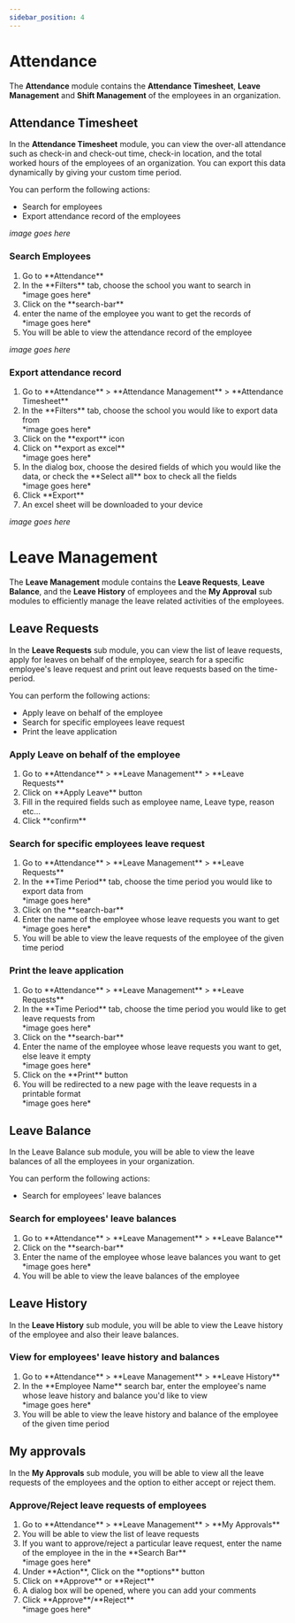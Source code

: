 ```yaml
---
sidebar_position: 4
---
```



# Attendance

The **Attendance** module contains the **Attendance Timesheet**, **Leave Management** and **Shift Management** of the employees in an organization.

## Attendance Timesheet

In the **Attendance Timesheet** module, you can view the over-all attendance such as check-in and check-out time, check-in location, and the total worked hours of the employees of an organization. You can export this data dynamically by giving your custom time period.

You can perform the following actions:
- Search for employees
- Export attendance record of the employees

*image goes here*

### Search Employees

<ol>
<li> Go to **Attendance**</li>
<li> In the **Filters** tab, choose the school you want to search in </li>
*image goes here*
<li> Click on the **search-bar**</li>
<li> enter the name of the employee you want to get the records of </li>
*image goes here*
<li> You will be able to view the attendance record of the employee </li>
</ol>

*image goes here*

### Export attendance record

<ol>
<li> Go to **Attendance** > **Attendance Management** > **Attendance Timesheet**</li>
<li> In the **Filters** tab, choose the school you would like to export data from </li>
*image goes here*
<li> Click on the **export** icon </li>
<li> Click on **export as excel** </li>
*image goes here*
<li> In the dialog box, choose the desired fields of which you would like the data, or check the **Select all** box to check all the fields </li>
*image goes here*
<li> Click **Export** </li>
<li> An excel sheet will be downloaded to your device </li>
</ol>

*image goes here*

# Leave Management

The **Leave Management** module contains the **Leave Requests**, **Leave Balance**, and the **Leave History** of employees and the **My Approval**  sub modules to efficiently manage the leave related activities of the employees.


## Leave Requests

In the **Leave Requests** sub module, you can view the list of leave requests, apply for leaves on behalf of the employee, search for a specific employee's leave request and print out leave requests based on the time-period.

You can perform the following actions:
- Apply leave on behalf of the employee
- Search for specific employees leave request
- Print the leave application

### Apply Leave on behalf of the employee

<ol>
<li> Go to **Attendance** > **Leave Management** > **Leave Requests** </li>
<li> Click on **Apply Leave** button</li>
<li> Fill in the required fields such as employee name, Leave type, reason etc...</li>
<li> Click **confirm**</li>
</ol>

### Search for specific employees leave request

<ol>
<li> Go to **Attendance** > **Leave Management** > **Leave Requests** </li>
<li> In the **Time Period** tab, choose the time period you would like to export data from </li>
*image goes here*
<li> Click on the **search-bar**</li>
<li> Enter the name of the employee whose leave requests you want to get </li>
*image goes here*
<li> You will be able to view the leave requests of the employee of the given time period </li>
</ol>

### Print the leave application

<ol>
<li> Go to **Attendance** > **Leave Management** > **Leave Requests** </li>
<li> In the **Time Period** tab, choose the time period you would like to get leave requests from </li>
*image goes here*
<li> Click on the **search-bar**</li>
<li> Enter the name of the employee whose leave requests you want to get, else leave it empty </li>
*image goes here*
<li> Click on the **Print** button </li>
<li> You will be redirected to a new page with the leave requests in a printable format </li> 
*image goes here*
</ol>


## Leave Balance 

In the Leave Balance sub module, you will be able to view the leave balances of all the employees in your organization.

You can perform the following actions:
- Search for employees' leave balances

### Search for employees' leave balances

<ol>
<li> Go to **Attendance** > **Leave Management** > **Leave Balance** </li>
<li> Click on the **search-bar**</li>
<li> Enter the name of the employee whose leave balances you want to get </li>
*image goes here*
<li> You will be able to view the leave balances of the employee </li>
</ol>

## Leave History

In the **Leave History** sub module, you will be able to view the Leave history of the employee and also their leave balances.

### View for employees' leave history and balances

<ol>
<li> Go to **Attendance** > **Leave Management** > **Leave History** </li>
<li> In the **Employee Name** search bar, enter the employee's name whose leave history and balance you'd like to view</li>
*image goes here*
<li> You will be able to view the leave history and balance of the employee of the given time period </li>
</ol>

## My approvals

In the **My Approvals** sub module, you will be able to view all the leave requests of the employees and the option to either accept or reject them.

### Approve/Reject leave requests of employees

<ol>
<li> Go to **Attendance** > **Leave Management** > **My Approvals** </li>
<li> You will be able to view the list of leave requests </li>
<li> If you want to approve/reject a particular leave request, enter the name of the employee in the in the **Search Bar** </li>
*image goes here*
<li> Under **Action**, Click on the **options** button </li>
<li> Click on **Approve** or **Reject** </li> 
<li> A dialog box will be opened, where you can add your comments </li>
<li> Click **Approve**/**Reject** </li>
*image goes here*
</ol>